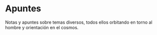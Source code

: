 # Apuntes

Notas y apuntes sobre temas diversos, todos ellos orbitando en torno al hombre y orientación en el cosmos.
